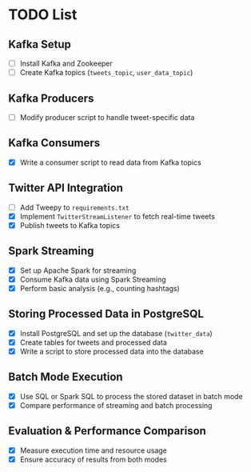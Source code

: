 # TODO List

## Kafka Setup
- [ ] Install Kafka and Zookeeper
- [ ] Create Kafka topics (`tweets_topic`, `user_data_topic`)

## Kafka Producers
- [ ] Modify producer script to handle tweet-specific data

## Kafka Consumers
- [x] Write a consumer script to read data from Kafka topics

## Twitter API Integration
- [ ] Add Tweepy to `requirements.txt`
- [x] Implement `TwitterStreamListener` to fetch real-time tweets
- [x] Publish tweets to Kafka topics

## Spark Streaming
- [x] Set up Apache Spark for streaming
- [x] Consume Kafka data using Spark Streaming
- [x] Perform basic analysis (e.g., counting hashtags)

## Storing Processed Data in PostgreSQL
- [x] Install PostgreSQL and set up the database (`twitter_data`)
- [x] Create tables for tweets and processed data
- [x] Write a script to store processed data into the database

## Batch Mode Execution
- [x] Use SQL or Spark SQL to process the stored dataset in batch mode
- [x] Compare performance of streaming and batch processing

## Evaluation & Performance Comparison
- [x] Measure execution time and resource usage
- [x] Ensure accuracy of results from both modes
